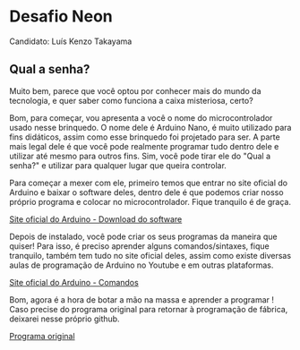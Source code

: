 # Desafio Neon
Candidato: Luís Kenzo Takayama
## Qual a senha?
Muito bem, parece que você optou por conhecer mais do mundo da tecnologia,  e quer saber como funciona a caixa misteriosa, certo? 

Bom, para começar, vou apresenta a você o nome do microcontrolador usado nesse brinquedo. O nome dele é Arduino Nano, é muito utilizado para fins didáticos, assim como esse brinquedo foi projetado para ser. A parte mais legal dele é que você pode realmente programar tudo dentro dele e utilizar até mesmo para outros fins. 
Sim, você pode tirar ele do "Qual a senha?" e utilizar para qualquer lugar que queira controlar. 

Para começar a mexer com ele, primeiro temos que entrar no site oficial do Arduino e baixar o software deles, dentro dele é que podemos criar nosso próprio programa e colocar no microcontrolador. Fique tranquilo é de graça.

[Site oficial do Arduino - Download do software](https://www.arduino.cc/en/Main/Software)

Depois de instalado, você pode criar os seus programas da maneira que quiser! Para isso, é preciso aprender alguns comandos/sintaxes, fique tranquilo, também tem tudo no site oficial deles, assim como existe diversas aulas de programação de Arduino no Youtube e em outras plataformas.

[Site oficial do Arduino - Comandos](https://www.arduino.cc/reference/en/)

Bom, agora é a hora de botar a mão na massa e aprender a programar !
Caso precise do programa original para retornar à programação de fábrica, deixarei nesse próprio github. 

[Programa original](https://github.com/LuisKenzo/Qual-a-senha-/blob/master/Programa_Luis.ino)
